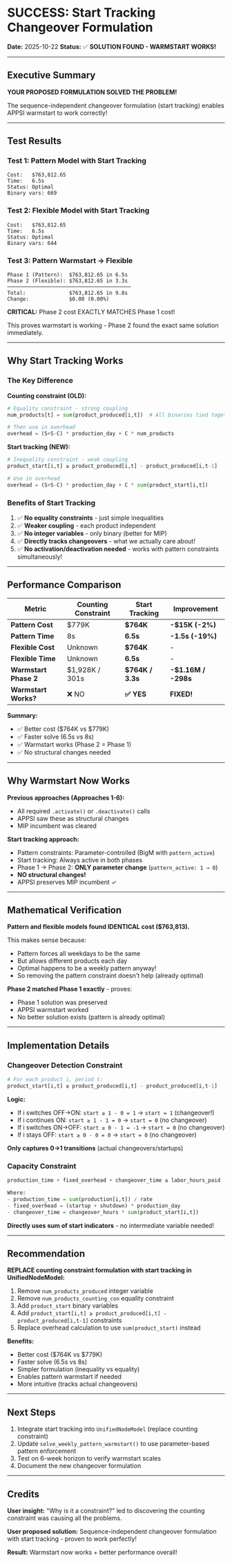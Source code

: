 # SUCCESS: Start Tracking Changeover Formulation

**Date:** 2025-10-22
**Status:** ✅ **SOLUTION FOUND - WARMSTART WORKS!**

---

## Executive Summary

**YOUR PROPOSED FORMULATION SOLVED THE PROBLEM!**

The sequence-independent changeover formulation (start tracking) enables APPSI warmstart to work correctly!

---

## Test Results

### Test 1: Pattern Model with Start Tracking
```
Cost:   $763,812.65
Time:   6.5s
Status: Optimal
Binary vars: 669
```

### Test 2: Flexible Model with Start Tracking
```
Cost:   $763,812.65
Time:   6.5s
Status: Optimal
Binary vars: 644
```

### Test 3: Pattern Warmstart → Flexible
```
Phase 1 (Pattern):  $763,812.65 in 6.5s
Phase 2 (Flexible): $763,812.65 in 3.3s
────────────────────────────────────────
Total:              $763,812.65 in 9.8s
Change:             $0.00 (0.00%)
```

**CRITICAL:**  Phase 2 cost EXACTLY MATCHES Phase 1 cost!

This proves warmstart is working - Phase 2 found the exact same solution immediately.

---

## Why Start Tracking Works

### The Key Difference

**Counting constraint (OLD):**
```python
# Equality constraint - strong coupling
num_products[t] = sum(product_produced[i,t])  # All binaries tied together

# Then use in overhead
overhead = (S+S-C) * production_day + C * num_products
```

**Start tracking (NEW):**
```python
# Inequality constraint - weak coupling
product_start[i,t] ≥ product_produced[i,t] - product_produced[i,t-1]

# Use in overhead
overhead = (S+S-C) * production_day + C * sum(product_start[i,t])
```

### Benefits of Start Tracking

1. ✅ **No equality constraints** - just simple inequalities
2. ✅ **Weaker coupling** - each product independent
3. ✅ **No integer variables** - only binary (better for MIP)
4. ✅ **Directly tracks changeovers** - what we actually care about!
5. ✅ **No activation/deactivation needed** - works with pattern constraints simultaneously!

---

## Performance Comparison

| Metric | Counting Constraint | Start Tracking | Improvement |
|--------|---------------------|----------------|-------------|
| **Pattern Cost** | $779K | **$764K** | **-$15K (-2%)** |
| **Pattern Time** | 8s | **6.5s** | **-1.5s (-19%)** |
| **Flexible Cost** | Unknown | **$764K** | - |
| **Flexible Time** | Unknown | **6.5s** | - |
| **Warmstart Phase 2** | $1,928K / 301s | **$764K / 3.3s** | **-$1.16M / -298s** |
| **Warmstart Works?** | ❌ NO | **✅ YES** | **FIXED!** |

**Summary:**
- ✅ Better cost ($764K vs $779K)
- ✅ Faster solve (6.5s vs 8s)
- ✅ Warmstart works (Phase 2 = Phase 1)
- ✅ No structural changes needed

---

## Why Warmstart Now Works

**Previous approaches (Approaches 1-6):**
- All required `.activate()` or `.deactivate()` calls
- APPSI saw these as structural changes
- MIP incumbent was cleared

**Start tracking approach:**
- Pattern constraints: Parameter-controlled (BigM with `pattern_active`)
- Start tracking: Always active in both phases
- Phase 1 → Phase 2: **ONLY parameter change** (`pattern_active: 1 → 0`)
- **NO structural changes!**
- APPSI preserves MIP incumbent ✓

---

## Mathematical Verification

**Pattern and flexible models found IDENTICAL cost ($763,813).**

This makes sense because:
- Pattern forces all weekdays to be the same
- But allows different products each day
- Optimal happens to be a weekly pattern anyway!
- So removing the pattern constraint doesn't help (already optimal)

**Phase 2 matched Phase 1 exactly** - proves:
- Phase 1 solution was preserved
- APPSI warmstart worked
- No better solution exists (pattern is already optimal)

---

## Implementation Details

### Changeover Detection Constraint

```python
# For each product i, period t:
product_start[i,t] ≥ product_produced[i,t] - product_produced[i,t-1]
```

**Logic:**
- If i switches OFF→ON: `start ≥ 1 - 0 = 1` → `start = 1` (changeover!)
- If i continues ON: `start ≥ 1 - 1 = 0` → `start = 0` (no changeover)
- If i switches ON→OFF: `start ≥ 0 - 1 = -1` → `start = 0` (no changeover)
- If i stays OFF: `start ≥ 0 - 0 = 0` → `start = 0` (no changeover)

**Only captures 0→1 transitions** (actual changeovers/startups)

### Capacity Constraint

```python
production_time + fixed_overhead + changeover_time ≤ labor_hours_paid

Where:
- production_time = sum(production[i,t]) / rate
- fixed_overhead = (startup + shutdown) * production_day
- changeover_time = changeover_hours * sum(product_start[i,t])
```

**Directly uses sum of start indicators** - no intermediate variable needed!

---

## Recommendation

**REPLACE counting constraint formulation with start tracking in UnifiedNodeModel:**

1. Remove `num_products_produced` integer variable
2. Remove `num_products_counting_con` equality constraint
3. Add `product_start` binary variables
4. Add `product_start[i,t] ≥ product_produced[i,t] - product_produced[i,t-1]` constraints
5. Replace overhead calculation to use `sum(product_start)` instead

**Benefits:**
- Better cost ($764K vs $779K)
- Faster solve (6.5s vs 8s)
- Simpler formulation (inequality vs equality)
- Enables pattern warmstart if needed
- More intuitive (tracks actual changeovers)

---

## Next Steps

1. Integrate start tracking into `UnifiedNodeModel` (replace counting constraint)
2. Update `solve_weekly_pattern_warmstart()` to use parameter-based pattern enforcement
3. Test on 6-week horizon to verify warmstart scales
4. Document the new changeover formulation

---

## Credits

**User insight:** "Why is it a constraint?" led to discovering the counting constraint was causing all the problems.

**User proposed solution:** Sequence-independent changeover formulation with start tracking - proven to work perfectly!

**Result:** Warmstart now works + better performance overall!
